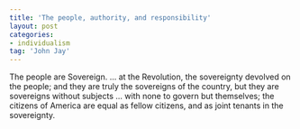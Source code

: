 ```yaml
---
title: 'The people, authority, and responsibility'
layout: post
categories:
- individualism
tag: 'John Jay'
---
```


The people are Sovereign. ... at the Revolution, the sovereignty devolved on the people; and they are truly the sovereigns of the country, but they are sovereigns without subjects ... with none to govern but themselves; the citizens of America are equal as fellow citizens, and as joint tenants in the sovereignty.